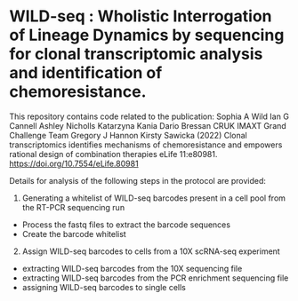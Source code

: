 # WILD-seq : Wholistic Interrogation of Lineage Dynamics by sequencing for clonal transcriptomic analysis and identification of chemoresistance.

This repository contains code related to the publication:
Sophia A Wild Ian G Cannell Ashley Nicholls Katarzyna Kania Dario Bressan CRUK IMAXT Grand Challenge Team Gregory J Hannon Kirsty Sawicka (2022) Clonal transcriptomics identifies mechanisms of chemoresistance and empowers rational design of combination therapies eLife 11:e80981.
https://doi.org/10.7554/eLife.80981

Details for analysis of the following steps in the protocol are provided:

1. Generating a whitelist of WILD-seq barcodes present in a cell pool from the RT-PCR sequencing run
- Process the fastq files to extract the barcode sequences
- Create the barcode whitelist

2. Assign WILD-seq barcodes to cells from a 10X scRNA-seq experiment
- extracting WILD-seq barcodes from the 10X sequencing file
- extracting WILD-seq barcodes from the PCR enrichment sequencing file
- assigning WILD-seq barcodes to single cells 
